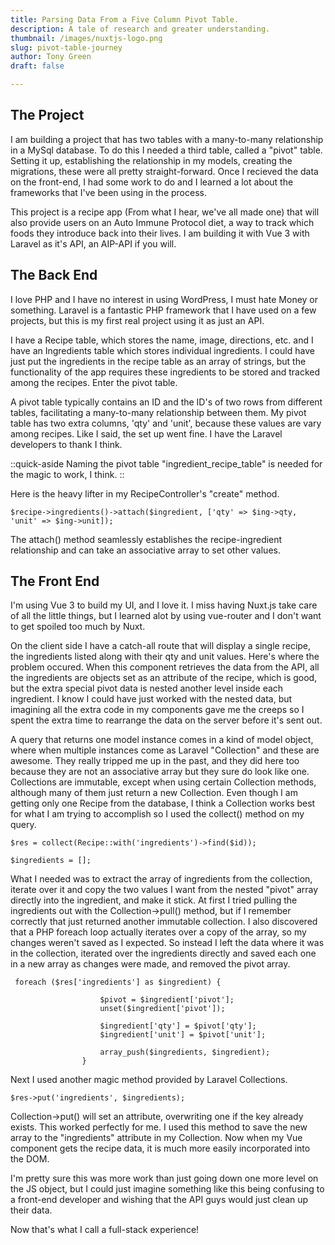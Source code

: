 ```yaml
---
title: Parsing Data From a Five Column Pivot Table.
description: A tale of research and greater understanding.
thumbnail: /images/nuxtjs-logo.png
slug: pivot-table-journey
author: Tony Green
draft: false

---
```


## The Project

I am building a project that has two tables with a many-to-many relationship in a MySql database. To do this I needed a third table, called a "pivot" table. Setting it up, establishing the relationship in my models, creating the migrations, these were all pretty straight-forward. Once I recieved the data on the front-end, I had some work to do and I learned a lot about the frameworks that I've been using in the process.

This project is a recipe app (From what I hear, we've all made one) that will also provide users on an Auto Immune Protocol diet, a way to track which foods they introduce back into their lives. I am building it with Vue 3 with Laravel as it's API, an AIP-API if you will.

## The Back End

I love PHP and I have no interest in using WordPress, I must hate Money or something. Laravel is a fantastic PHP framework that I have used on a few projects, but this is my first real project using it as just an API.

I have a Recipe table, which stores the name, image, directions, etc. and I have an Ingredients table which stores individual ingredients. I could have just put the ingredients in the recipe table as an array of strings, but the functionality of the app requires these ingredients to be stored and tracked among the recipes. Enter the pivot table.

A pivot table typically contains an ID and the ID's of two rows from different tables, facilitating a many-to-many relationship between them. My pivot table has two extra columns, 'qty' and 'unit', because these values are vary among recipes. Like I said, the set up went fine. I have the Laravel developers to thank I think. 

::quick-aside
Naming the pivot table "ingredient_recipe_table" is needed for the magic to work, I think.
::

Here is the heavy lifter in my RecipeController's "create" method.

    $recipe->ingredients()->attach($ingredient, ['qty' => $ing->qty, 'unit' => $ing->unit]);

The attach() method seamlessly establishes the recipe-ingredient relationship and can take an associative array to set other values.

## The Front End

I'm using Vue 3 to build my UI, and I love it. I miss having Nuxt.js take care of all the little things, but I learned alot by using vue-router and I don't want to get spoiled too much by Nuxt. 

On the client side I have a catch-all route that will display a single recipe, the ingredients listed along with their qty and unit values. Here's where the problem occured. When this component retrieves the data from the API, all the ingredients are objects set as an attribute of the recipe, which is good, but the extra special pivot data is nested another level inside each ingredient. I know I could have just worked with the nested data, but imagining all the extra code in my components gave me the creeps so I spent the extra time to rearrange the data on the server before it's sent out. 

A query that returns one model instance comes in a kind of model object, where when multiple instances come as Laravel "Collection" and these are awesome. They really tripped me up in the past, and they did here too because they are not an associative array but they sure do look like one. Collections are immutable, except when using certain Collection methods, although many of them just return a new Collection. Even though I am getting only one Recipe from the database, I think a Collection works best for what I am trying to accomplish so I used the collect() method on my query.

    $res = collect(Recipe::with('ingredients')->find($id));

    $ingredients = [];

What I needed was to extract the array of ingredients from the collection, iterate over it and copy the two values I want from the nested "pivot" array directly into the ingredient, and make it stick. At first I tried pulling the ingredients out with the Collection->pull() method, but if I remember correctly that just returned another immutable collection. I also discovered that a PHP foreach loop actually iterates over a copy of the array, so my changes weren't saved as I expected. So instead I left the data where it was in the collection, iterated over the ingredients directly and saved each one in a new array as changes were made, and removed the pivot array. 

     foreach ($res['ingredients'] as $ingredient) {

                        $pivot = $ingredient['pivot'];
                        unset($ingredient['pivot']);

                        $ingredient['qty'] = $pivot['qty'];
                        $ingredient['unit'] = $pivot['unit'];

                        array_push($ingredients, $ingredient);
                    }

Next I used another magic method provided by Laravel Collections.

    $res->put('ingredients', $ingredients);

Collection->put() will set an attribute, overwriting one if the key already exists. This worked perfectly for me. I used this method to save the new array to the "ingredients" attribute in my Collection. Now when my Vue component gets the recipe data, it is much more easily incorporated into the DOM. 

I'm pretty sure this was more work than just going down one more level on the JS object, but I could just imagine something like this being confusing to a front-end developer and wishing that the API guys would just clean up their data.

Now that's what I call a full-stack experience!